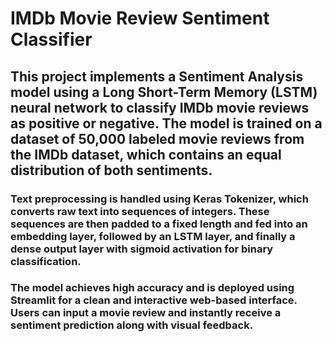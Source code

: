 # IMDb Movie Review Sentiment Classifier

## This project implements a Sentiment Analysis model using a Long Short-Term Memory (LSTM) neural network to classify IMDb movie reviews as positive or negative. The model is trained on a dataset of 50,000 labeled movie reviews from the IMDb dataset, which contains an equal distribution of both sentiments.

### Text preprocessing is handled using Keras Tokenizer, which converts raw text into sequences of integers. These sequences are then padded to a fixed length and fed into an embedding layer, followed by an LSTM layer, and finally a dense output layer with sigmoid activation for binary classification.

### The model achieves high accuracy and is deployed using Streamlit for a clean and interactive web-based interface. Users can input a movie review and instantly receive a sentiment prediction along with visual feedback.

